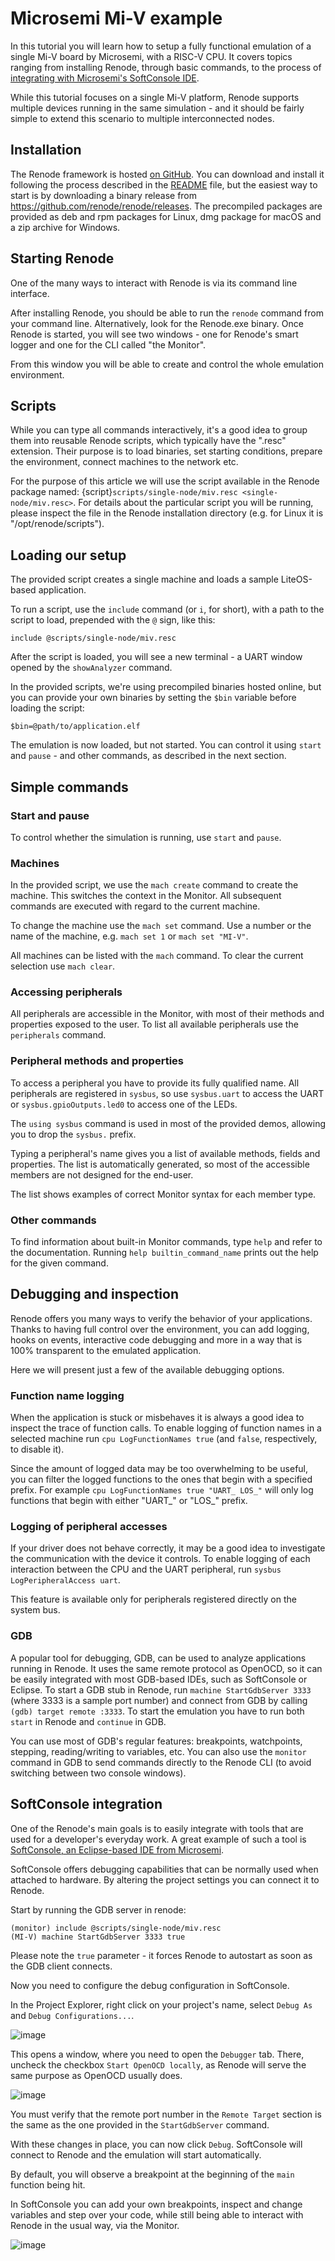 # Microsemi Mi-V example

In this tutorial you will learn how to setup a fully functional emulation of a single Mi-V board by Microsemi, with a RISC-V CPU.
It covers topics ranging from installing Renode, through basic commands, to the process of [integrating with Microsemi's SoftConsole IDE](#softconsole-integration).

While this tutorial focuses on a single Mi-V platform, Renode supports multiple devices running in the same simulation - and it should be fairly simple to extend this scenario to multiple interconnected nodes.

## Installation

The Renode framework is hosted [on GitHub](https://github.com/renode/renode).
You can download and install it following the process described in the [README](https://github.com/renode/renode/blob/master/README.md) file, but the easiest way to start is by downloading a binary release from <https://github.com/renode/renode/releases>.
The precompiled packages are provided as deb and rpm packages for Linux, dmg package for macOS and a zip archive for Windows.

## Starting Renode

One of the many ways to interact with Renode is via its command line interface.

After installing Renode, you should be able to run the `renode` command from your command line.
Alternatively, look for the Renode.exe binary.
Once Renode is started, you will see two windows - one for Renode's smart logger and one for the CLI called "the Monitor".

From this window you will be able to create and control the whole emulation environment.

## Scripts

While you can type all commands interactively, it's a good idea to group them into reusable Renode scripts, which typically have the ".resc" extension.
Their purpose is to load binaries, set starting conditions, prepare the environment, connect machines to the network etc.

For the purpose of this article we will use the script available in the Renode package named: {script}`scripts/single-node/miv.resc <single-node/miv.resc>`.
For details about the particular script you will be running, please inspect the file in the Renode installation directory (e.g. for Linux it is "/opt/renode/scripts").

## Loading our setup

The provided script creates a single machine and loads a sample LiteOS-based application.

To run a script, use the `include` command (or `i`, for short), with a path to the script to load, prepended with the `@` sign, like this:

```none
include @scripts/single-node/miv.resc
```

After the script is loaded, you will see a new terminal - a UART window opened by the `showAnalyzer` command.

In the provided scripts, we're using precompiled binaries hosted online, but you can provide your own binaries by setting the `$bin` variable before loading the script:

```none
$bin=@path/to/application.elf
```

The emulation is now loaded, but not started.
You can control it using `start` and `pause` - and other commands, as described in the next section.

## Simple commands

### Start and pause

To control whether the simulation is running, use `start` and `pause`.

### Machines

In the provided script, we use the `mach create` command to create the machine.
This switches the context in the Monitor.
All subsequent commands are executed with regard to the current machine.

To change the machine use the `mach set` command.
Use a number or the name of the machine, e.g. `mach set 1` or `mach set "MI-V"`.

All machines can be listed with the `mach` command.
To clear the current selection use `mach clear`.

### Accessing peripherals

All peripherals are accessible in the Monitor, with most of their methods and properties exposed to the user.
To list all available peripherals use the `peripherals` command.

### Peripheral methods and properties

To access a peripheral you have to provide its fully qualified name.
All peripherals are registered in `sysbus`, so use `sysbus.uart` to access the UART or `sysbus.gpioOutputs.led0` to access one of the LEDs.

The `using sysbus` command is used in most of the provided demos, allowing you to drop the `sysbus.` prefix.

Typing a peripheral's name gives you a list of available methods, fields and properties.
The list is automatically generated, so most of the accessible members are not designed for the end-user.

The list shows examples of correct Monitor syntax for each member type.

### Other commands

To find information about built-in Monitor commands, type `help` and refer to the documentation.
Running `help builtin_command_name` prints out the help for the given command.

## Debugging and inspection

Renode offers you many ways to verify the behavior of your applications.
Thanks to having full control over the environment, you can add logging, hooks on events, interactive code debugging and more in a way that is 100% transparent to the emulated application.

Here we will present just a few of the available debugging options.

### Function name logging

When the application is stuck or misbehaves it is always a good idea to inspect the trace of function calls.
To enable logging of function names in a selected machine run `cpu LogFunctionNames true` (and `false`, respectively, to disable it).

Since the amount of logged data may be too overwhelming to be useful, you can filter the logged functions to the ones that begin with a specified prefix.
For example `cpu LogFunctionNames true "UART_ LOS_"` will only log functions that begin with either "UART_" or "LOS_" prefix.

### Logging of peripheral accesses

If your driver does not behave correctly, it may be a good idea to investigate the communication with the device it controls.
To enable logging of each interaction between the CPU and the UART peripheral, run `sysbus LogPeripheralAccess uart`.

This feature is available only for peripherals registered directly on the system bus.

### GDB

A popular tool for debugging, GDB, can be used to analyze applications running in Renode.
It uses the same remote protocol as OpenOCD, so it can be easily integrated with most GDB-based IDEs, such as SoftConsole or Eclipse.
To start a GDB stub in Renode, run `machine StartGdbServer 3333` (where 3333 is a sample port number) and connect from GDB by calling `(gdb) target remote :3333`.
To start the emulation you have to run both `start` in Renode and `continue` in GDB.

You can use most of GDB's regular features: breakpoints, watchpoints, stepping, reading/writing to variables, etc.
You can also use the `monitor` command in GDB to send commands directly to the Renode CLI (to avoid switching between two console windows).

## SoftConsole integration

One of the Renode's main goals is to easily integrate with tools that are used for a developer\'s everyday work.
A great example of such a tool is [SoftConsole, an Eclipse-based IDE from Microsemi](https://www.microsemi.com/product-directory/design-tools/4879-softconsole).

SoftConsole offers debugging capabilities that can be normally used when attached to hardware.
By altering the project settings you can connect it to Renode.

Start by running the GDB server in renode:

```none
(monitor) include @scripts/single-node/miv.resc
(MI-V) machine StartGdbServer 3333 true
```

Please note the `true` parameter - it forces Renode to autostart as soon as the GDB client connects.

Now you need to configure the debug configuration in SoftConsole.

In the Project Explorer, right click on your project's name, select `Debug As` and `Debug Configurations...`.

![image](miv/softconsole-debug.png)

This opens a window, where you need to open the `Debugger` tab.
There, uncheck the checkbox `Start OpenOCD locally`, as Renode will serve the same purpose as OpenOCD usually does.

![image](miv/softconsole-openocd.png)

You must verify that the remote port number in the `Remote Target` section is the same as the one provided in the `StartGdbServer` command.

With these changes in place, you can now click `Debug`.
SoftConsole will connect to Renode and the emulation will start automatically.

By default, you will observe a breakpoint at the beginning of the `main` function being hit.

In SoftConsole you can add your own breakpoints, inspect and change variables and step over your code, while still being able to interact with Renode in the usual way, via the Monitor.

![image](miv/softconsole-breakpoint.png)
